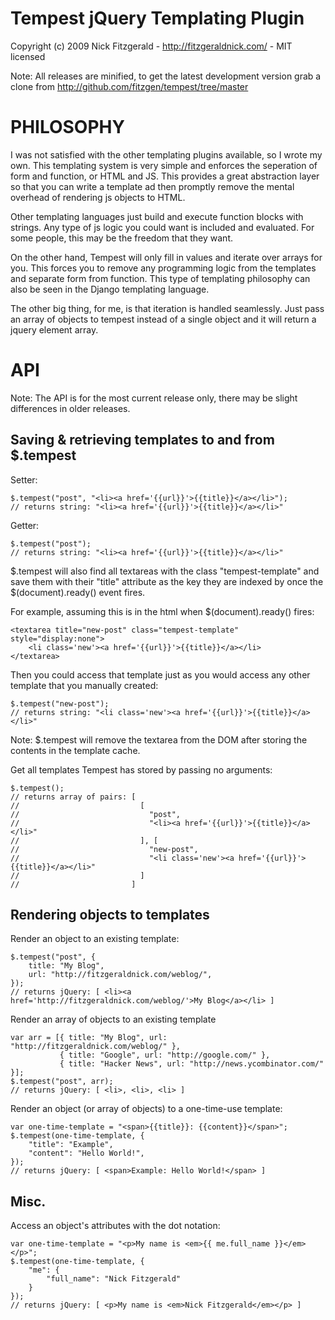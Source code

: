 Tempest jQuery Templating Plugin
================================

Copyright (c) 2009 Nick Fitzgerald - http://fitzgeraldnick.com/ - MIT licensed

Note: All releases are minified, to get the latest development version grab a clone from http://github.com/fitzgen/tempest/tree/master

PHILOSOPHY
==========

I was not satisfied with the other templating plugins available, so I wrote my own. This templating system is very simple and enforces the seperation of form and function, or HTML and JS. This provides a great abstraction layer so that you can write a template ad then promptly remove the mental overhead of rendering js objects to HTML.

Other templating languages just build and execute function blocks with strings. Any type of js logic you could want is included and evaluated. For some people, this may be the freedom that they want.

On the other hand, Tempest will only fill in values and iterate over arrays for you. This forces you to remove any programming logic from the templates and separate form from function. This type of templating philosophy can also be seen in the Django templating language.

The other big thing, for me, is that iteration is handled seamlessly. Just pass an array of objects to tempest instead of a single object and it will return a jquery element array.

API
===

Note: The API is for the most current release only, there may be slight differences in older releases.

Saving & retrieving templates to and from $.tempest
---------------------------------------------------

Setter:

    $.tempest("post", "<li><a href='{{url}}'>{{title}}</a></li>");
    // returns string: "<li><a href='{{url}}'>{{title}}</a></li>"

Getter:

    $.tempest("post");
    // returns string: "<li><a href='{{url}}'>{{title}}</a></li>"


$.tempest will also find all textareas with the class "tempest-template" and save them with their "title" attribute as the key they are indexed by once the $(document).ready() event fires.

For example, assuming this is in the html when $(document).ready() fires:

    <textarea title="new-post" class="tempest-template" style="display:none">
        <li class='new'><a href='{{url}}'>{{title}}</a></li>
    </textarea>

Then you could access that template just as you would access any other template that you manually created:

    $.tempest("new-post");
    // returns string: "<li class='new'><a href='{{url}}'>{{title}}</a></li>"

Note: $.tempest will remove the textarea from the DOM after storing the contents in the template cache.

Get all templates Tempest has stored by passing no arguments:

    $.tempest();
    // returns array of pairs: [ 
    //                           [ 
    //                             "post", 
    //                             "<li><a href='{{url}}'>{{title}}</a></li>" 
    //                           ], [ 
    //                             "new-post", 
    //                             "<li class='new'><a href='{{url}}'>{{title}}</a></li>" 
    //                           ] 
    //                         ]

Rendering objects to templates
------------------------------

Render an object to an existing template:

    $.tempest("post", { 
        title: "My Blog",
        url: "http://fitzgeraldnick.com/weblog/",
    });
    // returns jQuery: [ <li><a href='http://fitzgeraldnick.com/weblog/'>My Blog</a></li> ]

Render an array of objects to an existing template

    var arr = [{ title: "My Blog", url: "http://fitzgeraldnick.com/weblog/" },
               { title: "Google", url: "http://google.com/" },
               { title: "Hacker News", url: "http://news.ycombinator.com/" }];
    $.tempest("post", arr);
    // returns jQuery: [ <li>, <li>, <li> ]

Render an object (or array of objects) to a one-time-use template:

    var one-time-template = "<span>{{title}}: {{content}}</span>";
    $.tempest(one-time-template, {
        "title": "Example", 
        "content": "Hello World!",
    });
    // returns jQuery: [ <span>Example: Hello World!</span> ]

Misc.
-----

Access an object's attributes with the dot notation:

    var one-time-template = "<p>My name is <em>{{ me.full_name }}</em></p>";
    $.tempest(one-time-template, {
        "me": {
            "full_name": "Nick Fitzgerald"
        }
    });
    // returns jQuery: [ <p>My name is <em>Nick Fitzgerald</em></p> ]
